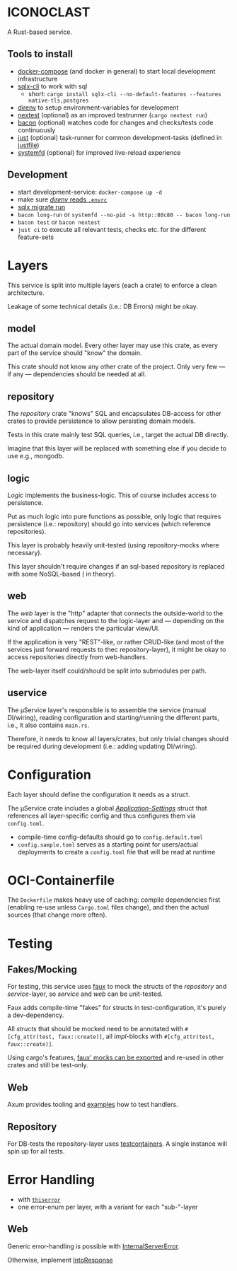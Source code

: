 # ICONOCLAST

A Rust-based service.

## Tools to install

- [docker-compose](https://docs.docker.com/compose/install/) (and docker in general) to start local
  development infrastructure
- [sqlx-cli](https://github.com/launchbadge/sqlx/tree/main/sqlx-cli#sqlx-cli) to work with sql
    - short: `cargo install sqlx-cli --no-default-features --features native-tls,postgres`
- [direnv](https://direnv.net/) to setup environment-variables for development
- [nextest](https://nexte.st/) (optional) as an improved testrunner (`cargo nextest run`)
- [bacon](https://dystroy.org/bacon/) (optional) watches code for changes and checks/tests code
  continuously
- [just](https://just.systems/) (optional) task-runner for common development-tasks (defined
  in [justfile](./justfile))
- [systemfd](https://github.com/mitsuhiko/systemfd) (optional) for improved live-reload experience

## Development

- start development-service: `docker-compose up -d`
- make sure [*direnv* reads `.envrc`](https://direnv.net/)
- [sqlx migrate run](https://github.com/launchbadge/sqlx/tree/main/sqlx-cli#create-and-run-migrations)
- `bacon long-run` or `systemfd --no-pid -s http::80c80 -- bacon long-run`
- `bacon test` or `bacon nextest`
- `just ci` to execute all relevant tests, checks etc. for the different feature-sets

# Layers

This service is split into multiple layers (each a crate) to enforce a clean architecture.

Leakage of some technical details (i.e.: DB Errors) might be okay.

## model

The actual domain model. Every other layer may use this crate, as every part of the service should
"know" the domain.

This crate should not know any other crate of the project. Only very few — if any — dependencies
should be needed at all.

## repository

The *repository* crate "knows" SQL and encapsulates DB-access for other crates to provide
persistence to allow persisting domain models.

Tests in this crate mainly test SQL queries, i.e., target the actual DB directly.

Imagine that this layer will be replaced with something else if you decide to use e.g., mongodb.

## logic

*Logic* implements the business-logic. This of course includes access to persistence.

Put as much logic into pure functions as possible, only logic that requires persistence (i.e.:
repository) should go into services (which reference repositories).

This layer is probably heavily unit-tested (using repository-mocks where necessary).

This layer shouldn't require changes if an sql-based repository is replaced with some NoSQL-based (
in theory).

## web

The *web* layer is the "http" adapter that connects the outside-world to the service and dispatches
request to the logic-layer and — depending on the kind of application — renders the particular
view/UI.

If the application is very "REST"-like, or rather CRUD-like (and most of the services just forward
requests to thec repository-layer), it might be okay to access repositories directly from
web-handlers.

The web-layer itself could/should be split into submodules per path.

## uservice

The μService layer's responsible is to assemble the service (manual DI/wiring), reading
configuration and starting/running the different parts, i.e., it also contains `main.rs`.

Therefore, it needs to know all layers/crates, but only trivial changes should be required during
development (i.e.: adding updating DI/wiring).

# Configuration

Each layer should define the configuration it needs as a struct.

The μService crate includes a global [*Application-Settings*](./uservice/src/settings.rs) struct
that references all layer-specific config and thus configures them via `config.toml`.

- compile-time config-defaults should go to `config.default.toml`
- `config.sample.toml` serves as a starting point for users/actual deployments to create a
  `config.toml` file that will be read at runtime

# OCI-Containerfile

The `Dockerfile` makes heavy use of caching: compile dependencies first (enabling re-use unless
`Cargo.toml` files change), and then the actual sources (that change more often).

# Testing

## Fakes/Mocking

For testing, this service uses [faux](https://docs.rs/faux/latest/faux/) to mock the structs of the
*repository* and
*service*-layer, so *service* and *web* can be unit-tested.

Faux adds compile-time "fakes" for structs in test-configuration, it's purely a dev-dependency.

All *structs* that should be mocked need to be annotated with `#[cfg_attr(test, faux::create)]`, all
*impl*-blocks with
`#[cfg_attr(test, faux::create)]`.

Using cargo's
features, [faux\' mocks can be exported](https://nrxus.github.io/faux/guide/exporting-mocks.html)
and re-used in other crates and still be test-only.

## Web

Axum provides tooling
and [examples](https://github.com/tokio-rs/axum/blob/main/examples/testing/src/main.rs) how to test
handlers.

## Repository

For DB-tests the repository-layer
uses [testcontainers](https://docs.rs/testcontainers/latest/testcontainers/index.html). A single
instance will spin up for all tests.

# Error Handling

- with [`thiserror`](https://docs.rs/thiserror/latest/thiserror/)
- one error-enum per layer, with a variant for each "sub-"-layer

## Web

Generic error-handling is possible
with [InternalServerError](https://docs.rs/axum-extra/latest/axum_extra/response/struct.InternalServerError.html).

Otherwise,
implement [IntoResponse](https://github.com/tokio-rs/axum/blob/main/examples/error-handling/src/main.rs#L158-L186)